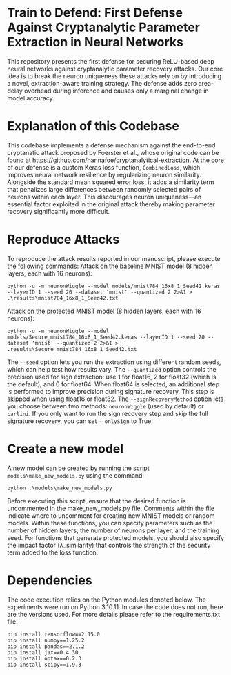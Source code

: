 # Train to Defend: First Defense Against Cryptanalytic Parameter Extraction in Neural Networks 

This repository presents the first defense for securing ReLU-based deep neural networks against cryptanalytic parameter recovery attacks.
Our core idea is to break the neuron uniqueness these attacks rely on by introducing a novel, extraction-aware training strategy.
The defense adds zero area-delay overhead during inference and causes only a marginal change in model accuracy.

# Explanation of this Codebase

This codebase implements a defense mechanism against the end-to-end cryptanatic attack proposed by Foerster et al., whose original code can be found at https://github.com/hannafoe/cryptanalytical-extraction. At the core of our defense is a custom Keras loss function, `CombinedLoss`, which improves neural network resilience by regularizing neuron similarity. Alongside the standard mean squared error loss, it adds a similarity term that penalizes large differences between randomly selected pairs of neurons within each layer. This discourages neuron uniqueness—an essential factor exploited in the original attack thereby making parameter recovery significantly more difficult.

# Reproduce Attacks
To reproduce the attack results reported in our manuscript, please execute the following commands:
Attack on the baseline MNIST model (8 hidden layers, each with 16 neurons):
```
python -u -m neuronWiggle --model models/mnist784_16x8_1_Seed42.keras --layerID 1 --seed 20 --dataset 'mnist' --quantized 2 2>&1 > .\results\mnist784_16x8_1_Seed42.txt              
```
Attack on the protected MNIST model (8 hidden layers, each with 16 neurons):
```
python -u -m neuronWiggle --model models/Secure_mnist784_16x8_1_Seed42.keras --layerID 1 --seed 20 --dataset 'mnist' --quantized 2 2>&1 > .results\Secure_mnist784_16x8_1_Seed42.txt
```
The `--seed` option lets you run the extraction using different random seeds, which can help test how results vary. The `--quantized` option controls the precision used for sign extraction: use 1 for float16, 2 for float32 (which is the default), and 0 for float64. When float64 is selected, an additional step is performed to improve precision during signature recovery. This step is skipped when using float16 or float32. The `--signRecoveryMethod` option lets you choose between two methods: `neuronWiggle` (used by default) or `carlini`. If you only want to run the sign recovery step and skip the full signature recovery, you can set `--onlySign` to True.

# Create a new model

A new model can be created by running the script `models\make_new_models.py` using the command:
```
python .\models\make_new_models.py
```
Before executing this script, ensure that the desired function is uncommented in the make_new_models.py file. Comments within the file indicate where to uncomment for creating new MNIST models or random models. Within these functions, you can specify parameters such as the number of hidden layers, the number of neurons per layer, and the training seed. For functions that generate protected models, you should also specify the impact factor (λ_similarity) that controls the strength of the security term added to the loss function.

# Dependencies

The code execution relies on the Python modules denoted below. The experiments were run on Python 3.10.11. In case the code does not run, here are the versions used. For more details please refer to the requirements.txt file.

```
pip install tensorflow==2.15.0
pip install numpy==1.25.2
pip install pandas==2.1.2
pip install jax==0.4.30
pip install optax==0.2.3
pip install scipy==1.9.3
```
